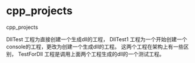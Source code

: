 # cpp_projects
cpp_projects

DllTest 工程为直接创建一个生成dll的工程，
DllTest1 工程为一个开始创建一个console的工程，更改为创建一个生成dll的工程。
这两个工程在架构上有一些区别，
TestForDll 工程是调用上面两个工程生成的dll的一个测试工程。